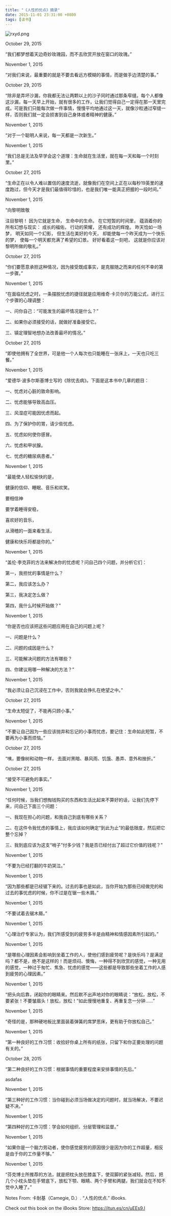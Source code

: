 ```yaml
---
title: "《人性的优点》摘录"
date: 2015-11-01 23:31:00 +0800
tags: [读书]
---
```


![rxyd.png](/images/rxyd.png)

October 29, 2015

“我们都梦想着天边奇妙玫瑰园，而不去欣赏开放在窗口的玫瑰。”



November 1, 2015

“对我们来说，最重要的就是不要去看远方模糊的事情，而是做手边清楚的事。”


October 29, 2015

“除非是弄坏沙漏，你我都无法让两颗以上的沙子同时通过那条窄缝。每个人都像这沙漏，每一天早上开始，就有很多的工作，让我们觉得自己一定得在那一天里完成。可是我们只能每次做一件事情，慢慢平均地通过这一天，就像沙粒通过窄缝一样，否则我们就一定会损害到自己身体或者精神的健康。”


November 1, 2015

“对于一个聪明人来说，每一天都是一次新生。”


November 1, 2015

“我们总是无法及早学会这个道理：生命就在生活里，就在每一天和每一个时刻里。”


October 27, 2015

“生命正在以令人难以置信的速度流逝，就像我们在空间上正在以每秒19英里的速度跑过，但今天才是我们最值得珍惜的，也是我们唯一能真正把握的一段时间。”


November 1, 2015

“向黎明致敬


注目黎明！
因为它就是生命，
生命中的生命。
在它短暂的时间里，
蕴涵着你的所有幻想与现实：
成长的福佑，
行动的荣耀，
还有成功的辉煌。
昨天恰如一场梦，
明天如同一个幻影，
但生活在美好的今天，
却能使每一个昨天成为一个快乐的梦，
使每一个明天都充满了希望的幻景。
好好看着这一刻吧，
这就是你应该对黎明所做的敬礼。”




October 27, 2015

“你们要愿意承担这种情况，因为接受既成事实，是克服随之而来的任何不幸的第一步骤。”


November 1, 2015

“在面临忧虑之时，一条摆脱忧虑的捷径就是应用维奇·卡贝尔的万能公式，进行三个步骤的心理调整：

一、问你自己：“可能发生的最坏情况是什么？”

二、如果你必须接受的话，就做好准备接受它。

三、镇定理智地想办法改善最坏的情况。”




October 27, 2015

“即使他拥有了全世界，可是他一个人每次也只能睡在一张床上，一天也只吃三餐。”


November 1, 2015

“爱德华·波多尔斯基博士写的《除忧去病》。下面是这本书中几章的题目：


一、忧虑对心脏的致命影响。

二、忧虑能够导致高血压。

三、风湿症可能因忧虑而起。

四、为了保护你的胃，请少些忧虑。

五、忧虑如何使你感冒。

六、忧虑和甲状腺。

七、忧虑的糖尿病患者。”




November 1, 2015

“最能使人轻松愉快的是，

健康的信仰、睡眠、音乐和欢笑。

要相信神

要学着睡得安稳，

喜欢好的音乐，

从滑稽的一面来看生活，

健康和快乐将都是你的。”




November 1, 2015

“盖伦·李克菲的方法来解决你的忧虑呢？问自己四个问题，并分析它们：

第一，我担忧的事情是什么？

第二，我应该怎么办？

第三，我决定怎么做？

第四，我什么时候开始做？”




November 1, 2015

“你是否也应该把这些问题应用在自己的问题上呢？

一、问题是什么？

二、问题的成因是什么？

三、可能解决问题的方法有哪些？

四、你建议用哪一种解决的方法？”




November 1, 2015

“我必须让自己沉浸在工作中，否则我就会挣扎在绝望之中。”


October 27, 2015

“生命太短促了，不能再只顾小事。”


November 1, 2015

“不要让自己因为一些应该抛弃和忘记的小事而忧虑，要记住：生命如此短暂，不要再为小事而烦恼。”


October 27, 2015

“咦，要像树和动物一样，
去面对黑暗、暴风雨、饥饿、愚弄、意外和挫折。”


October 27, 2015

“接受不可避免的事实。”


November 1, 2015

“任何时候，当我们想掏钱购买的东西和生活比起来不算好的话，让我们先停下来，问自己下面三个问题：

一、我现在担心的问题，和我自己到底有哪些关系？

二、在这件令我忧虑的事情上，我应该如何确定“到此为止”的最低限度，然后把它整个忘掉？

三、我到底应该为这支“哨子”付多少钱？我是否已经付出了超过它价值的钱呢？”




November 1, 2015

“不要为已经打翻的牛奶哭泣。”


November 1, 2015

“因为那些都是已经锯下来的。过去的事也是如此，当你开始为那些已经做完的和过去的事忧虑的时候，你不过是在锯一些木屑。”




November 1, 2015

“不要试着去锯木屑。”




November 1, 2015

“心理治疗专家认为，我们所感受到的疲劳多半是由精神和情感因素所引起的。”




November 1, 2015

“是哪些心理因素会影响到坐着工作的人，使他们感到疲劳呢？是快乐吗？是满足吗？都不是，绝不是这样的！而是烦闷、懊悔，一种得不到欣赏的感觉，一种无用的感觉，一种过于匆忙、焦急、忧虑的感觉——这些都是导致那些坐着工作的人感到疲劳的心理因素。”




November 1, 2015

“把头向后靠，闭起你的眼睛来。然后默不出声地对你的眼睛说：“放松，放松，不要紧张！不要皱眉头！放松，放松！”如此慢慢地重复、再重复念一分钟……”




November 1, 2015

“奇怪的是，那种硬地板比里面装着弹簧的席梦思床，更有助于你放松自己。”




November 1, 2015

“第一种良好的工作习惯：收拾好你桌上所有的纸张，只留下和你正要处理的问题有关的。”




October 28, 2015

“第二种良好的工作习惯：根据事情的重要程度来安排事情的先后。”

asdafas



November 1, 2015

“第三种好的工作习惯：当你碰到必须当场做决定的问题时，就当场解决，不要迟疑不决。”




November 1, 2015

“第四种好的工作习惯：学会如何组织、分层管理和监督。”




November 1, 2015

“如果你是一个脑力劳动者，使你感觉疲劳的原因很少是因为你的工作超量，相反是由于你的工作量不够。”




November 1, 2015

“芬克博士所推荐的方法，就是把枕头放在膝盖下，使双脚的紧张减轻。然后，把几个小枕头垫在手臂底下，放松下颚、眼睛、两个手臂和两腿，我们就会在不知不觉中入睡了。”




Notes From: 卡耐基（Camegie, D.）. “人性的优点.” iBooks.

Check out this book on the iBooks Store: https://itun.es/cn/uEEs9.l
